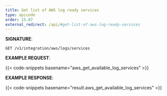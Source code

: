 ```yaml
---
title: Get list of AWS log ready services
type: apicode
order: 15.07
external_redirect: /api/#get-list-of-aws-log-ready-services
---
```


**SIGNATURE**:

`GET /v1/integration/aws/logs/services`

**EXAMPLE REQUEST**:

{{< code-snippets basename="aws_get_available_log_services" >}}

**EXAMPLE RESPONSE**:

{{< code-snippets basename="result.aws_get_available_log_services" >}}
